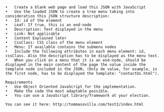 	•	Create a blank web page and load this JSON with JavaScript
	•	Use the loaded JSON to create a tree menu taking into consideration this JSON structure description:
	•	Id: id of the element
	•	Leaf: If true, this is an end-node
	•	Description: Text displayed in the menu
	•	Link: Not applicable
	•	Content Explained later
	•	CssClass: CSS class of the menu element
	•	Menu: If available contains the submenu nodes
	•	Include the following attributes in each menu element: id, cssClass. Also the description has to be displayed as the menu text.
	•	When you click on a menu that it is an end-node, should be displayed in the main content of the page the value inside the template node included in the JSON. (Only de value, for example, in the first node, has to be displayed the template: "contactUs.html").

	Requirements
	•	Use Object Oriented JavaScript for the implementation.
	•	Make the code the most adaptable possible.
	•	You can use a JavaScript library/framework at your election.

	You can see it here: http://tommasovilla.com/test2/index.html

